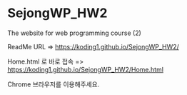 # SejongWP_HW2
The website for web programming course (2)

ReadMe URL => https://koding1.github.io/SejongWP_HW2/

Home.html 로 바로 접속 => https://koding1.github.io/SejongWP_HW2/Home.html

Chrome 브라우저를 이용해주세요.
